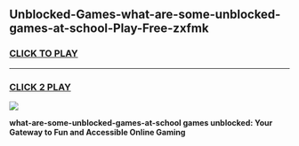 
## Unblocked-Games-what-are-some-unblocked-games-at-school-Play-Free-zxfmk
<h3>
<a href="https://premium76.site?title=what-are-some-unblocked-games-at-school&ref=17A">CLICK TO PLAY</a></h3>
<hr>

<h3>
<a href="https://premium76.site?title=what-are-some-unblocked-games-at-school&ref=17A">CLICK 2 PLAY</a>
  
</h3>

<a href="https://premium76.site?title=what-are-some-unblocked-games-at-school&ref=17A"><img src="https://clearcache.store/games.png"></a>


**what-are-some-unblocked-games-at-school games unblocked: Your Gateway to Fun and Accessible Online Gaming**
